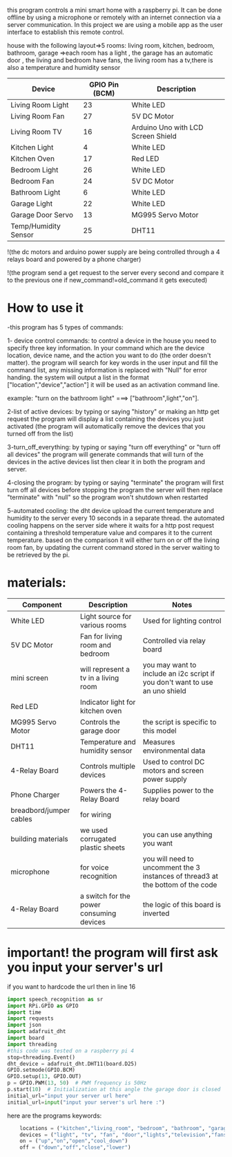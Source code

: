 this program controls a mini smart home with a raspberry pi. It can be done offline by using a microphone or remotely 
with an internet connection via a server communication. In this project we are using a mobile app as the 
user interface to establish this remote control.

house with the following layout=>5 rooms: living room, kitchen, bedroom, bathroom, garage
=>each room has a light , the garage has an automatic door , the living and bedroom have fans,
the living room has a tv,there is also a temperature and humidity sensor
 
| Device                   | GPIO Pin (BCM) | Description                          |
|--------------------------|----------------|--------------------------------------|
| Living Room Light        | 23             | White LED                            |
| Living Room Fan          | 27             | 5V DC Motor                          |
| Living Room TV           | 16             | Arduino Uno with LCD Screen Shield   |
| Kitchen Light            | 4              | White LED                            |
| Kitchen Oven             | 17             | Red LED                              |
| Bedroom Light            | 26             | White LED                            |
| Bedroom Fan              | 24             | 5V DC Motor                          |
| Bathroom Light           | 6              | White LED                            |
| Garage Light             | 22             | White LED                            |
| Garage Door Servo        | 13             | MG995 Servo Motor                    |
| Temp/Humidity Sensor     | 25             | DHT11                                |

!(the dc motors and arduino power supply are being controlled through a 4 relays board and powered by a phone charger)

!(the program send a get request to the server every second and compare it to the previous one if new_command!=old_command it gets executed)
# How to use it
-this program has 5 types of commands:

1- device control commands:
to control a device in the house you need to specify three key information.
In your command which are the device location, device name, and the action you want to do (the order doesn't matter).
the program will search for key words in the user input and fill the command list, any missing information is replaced with "Null"
for error handing. 
the system will output a list in the format ["location","device","action"] it will be used as an activation command line.

example: "turn on the bathroom light" ===> ["bathroom",light","on"].

2-list of active devices:
by typing or saying "history" or making an http get request the program will display a list containing the devices you just activated
(the program will automatically remove the devices that you turned off from the list)

3-turn_off_everything:
by typing or saying "turn off everything" or "turn off all devices" the program will 
generate commands that will turn of the devices in the active devices list then clear it in both the program and server.

4-closing the program:
by typing or saying "terminate" the program will first turn off all devices before stopping the program
the server will then replace "terminate" with "null" so the program won't shutdown when restarted

5-automated cooling:
the dht device upload the current temperature and humidity to the server every 10 seconds in a separate thread.
the automated cooling happens on the server side where it waits for a http post request containing a threshold
temperature value and compares it to the current temperature. based on the comparison it will either turn on or 
off the living room fan, by updating the current command stored in the server waiting to be retrieved by the pi.

# materials:

| Component              | Description                             | Notes                                |
|------------------------|-----------------------------------------|--------------------------------------|
| White LED              | Light source for various rooms          | Used for lighting control            |
| 5V DC Motor            | Fan for living room and bedroom         | Controlled via relay board           |
| mini screen            | will represent a tv in a living room    |you may want to include an i2c script if you don't want to use an uno shield|
| Red LED                | Indicator light for kitchen oven        |                                      |
| MG995 Servo Motor      | Controls the garage door                | the script is specific to this model |
| DHT11                  | Temperature and humidity sensor         | Measures environmental data          |
| 4-Relay Board          | Controls multiple devices               | Used to control DC motors and screen power supply |
| Phone Charger          | Powers the 4-Relay Board                | Supplies power to the relay board    |
|breadbord/jumper cables | for wiring                              |                                      |
|building materials      | we used corrugated plastic sheets       |you can use anything you want         |
|microphone              | for voice recognition                   |you will need to uncomment the 3 instances of thread3 at the bottom of the code|
|4-Relay Board           | a switch for the power consuming devices| the logic of this board is inverted  |

# important! the program will first ask you input your server's url
if you want to hardcode the url then in line 16
```python
import speech_recognition as sr
import RPi.GPIO as GPIO
import time
import requests
import json
import adafruit_dht
import board
import threading
#this code was tested on a raspberry pi 4
stop=threading.Event()
dht_device = adafruit_dht.DHT11(board.D25)
GPIO.setmode(GPIO.BCM)
GPIO.setup(13, GPIO.OUT)
p = GPIO.PWM(13, 50)  # PWM frequency is 50Hz
p.start(10)  # Initialization at this angle the garage door is closed
initial_url="input your server url here"                                            #<====hardcode your url here
initial_url=input("input your server's url here :")                                 #<====comment this line
```
here are the programs keywords:
```python
    locations = ("kitchen","living_room", "bedroom", "bathroom", "garage")
    devices = ("light", "tv", "fan", "door","lights","television","fans","oven")
    on = ("up","on","open","cool_down")
    off = ("down","off","close","lower")
